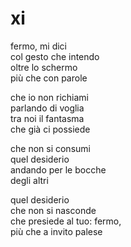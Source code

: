 # xi

fermo, mi dici  
col gesto che intendo  
oltre lo schermo  
più che con parole

che io non richiami  
parlando di voglia  
tra noi il fantasma  
che già ci possiede

che non si consumi  
quel desiderio  
andando per le bocche  
degli altri

quel desiderio   
che non si nasconde  
che presiede al tuo: fermo,  
più che a invito palese

